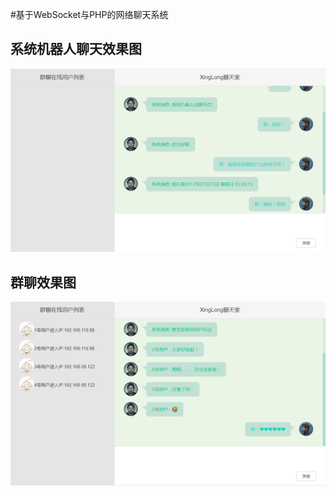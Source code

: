 #基于WebSocket与PHP的网络聊天系统

## 系统机器人聊天效果图
![mahua](./public/img/机器人.png)

## 群聊效果图
![mahua](./public/img/群发.png)
